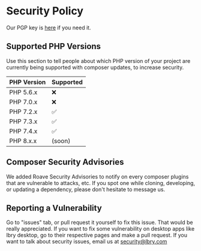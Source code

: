 # Security Policy
Our PGP key is [here](https://keybase.io/lbry/key.asc) if you need it.

## Supported PHP Versions

Use this section to tell people about which PHP version of your project are
currently being supported with composer updates, to increase security.

| PHP Version |      Supported     |
| ----------- |      ---------     |
| PHP 5.6.x   | :x:                |
| PHP 7.0.x   | :x:                |
| PHP 7.2.x   | :white_check_mark: |
| PHP 7.3.x   | :white_check_mark: |
| PHP 7.4.x   | :white_check_mark: |
| PHP 8.x.x   | (soon)             |

## Composer Security Advisories

We added Roave Security Advisories to notify on every composer plugins that are vulnerable to attacks, etc.
If you spot one while cloning, developing, or updating a dependency, please don't hesitate to message us. 

## Reporting a Vulnerability

Go to "issues" tab, or pull request it yourself to fix this issue. That would be really appreciated.
If you want to fix some vulnerability on desktop apps like lbry desktop, go to their respective pages and make a pull request.
If you want to talk about security issues, email us at [security@lbry.com](mailto:security@lbry.com)
